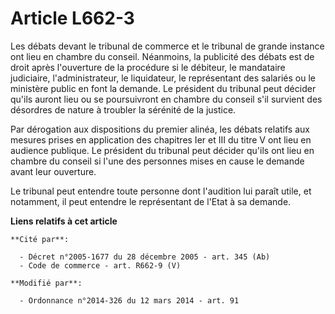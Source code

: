 # Article L662-3

Les débats devant le tribunal de commerce et le tribunal de grande instance ont lieu en chambre du conseil. Néanmoins, la
publicité des débats est de droit après l'ouverture de la procédure si le débiteur, le mandataire judiciaire,
l'administrateur, le liquidateur, le représentant des salariés ou le ministère public en font la demande. Le président du
tribunal peut décider qu'ils auront lieu ou se poursuivront en chambre du conseil s'il survient des désordres de nature à
troubler la sérénité de la justice. 

Par dérogation aux dispositions du premier alinéa, les débats relatifs aux mesures prises en application des chapitres Ier et
III du titre V ont lieu en audience publique. Le président du tribunal peut décider qu'ils ont lieu en chambre du conseil si
l'une des personnes mises en cause le demande avant leur ouverture.

Le tribunal peut entendre toute personne dont l'audition lui paraît utile, et notamment, il peut entendre le représentant de
l'Etat à sa demande.

**Liens relatifs à cet article**

	**Cité par**:

	  - Décret n°2005-1677 du 28 décembre 2005 - art. 345 (Ab)
	  - Code de commerce - art. R662-9 (V)

	**Modifié par**:

	  - Ordonnance n°2014-326 du 12 mars 2014 - art. 91
